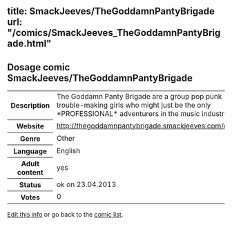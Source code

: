 title: SmackJeeves/TheGoddamnPantyBrigade
url: "/comics/SmackJeeves_TheGoddamnPantyBrigade.html"
---
Dosage comic SmackJeeves/TheGoddamnPantyBrigade
-----------------------------------------

<table class="comicinfo">
<tr>
<th>Description</th><td>The Goddamn Panty Brigade are a group pop punk trouble-making girls who might just be the only *PROFESSIONAL* adventurers in the music industry.</td>
</tr>
<tr>
<th>Website</th><td><a href="http://thegoddamnpantybrigade.smackjeeves.com/comics/">http://thegoddamnpantybrigade.smackjeeves.com/comics/</a></td>
</tr>
<tr>
<th>Genre</th><td>Other</td>
</tr>
<tr>
<th>Language</th><td>English</td>
</tr>
<tr>
<th>Adult content</th><td>yes</td>
</tr>
<tr>
<th>Status</th><td>ok on 23.04.2013</td>
</tr>
<tr>
<th>Votes</th><td>0</div></td>
</tr>
</table>

[Edit this info](/comics/SmackJeeves_TheGoddamnPantyBrigade_edit.html) or go back to the [comic list](../comic-index.html).
